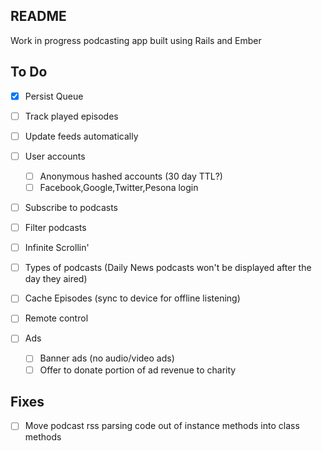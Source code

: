 ## README

Work in progress podcasting app built using Rails and Ember

## To Do

- [x] Persist Queue
- [ ] Track played episodes
- [ ] Update feeds automatically
- [ ] User accounts
  - [ ] Anonymous hashed accounts (30 day TTL?)
  - [ ] Facebook,Google,Twitter,Pesona login
- [ ] Subscribe to podcasts
- [ ] Filter podcasts
- [ ] Infinite Scrollin'
- [ ] Types of podcasts (Daily News podcasts won't be displayed after
                    the day they aired)

- [ ] Cache Episodes (sync to device for offline listening)
- [ ] Remote control
- [ ] Ads
  - [ ] Banner ads (no audio/video ads)
  - [ ] Offer to donate portion of ad revenue to charity

## Fixes

- [ ] Move podcast rss parsing code out of instance methods into class methods
